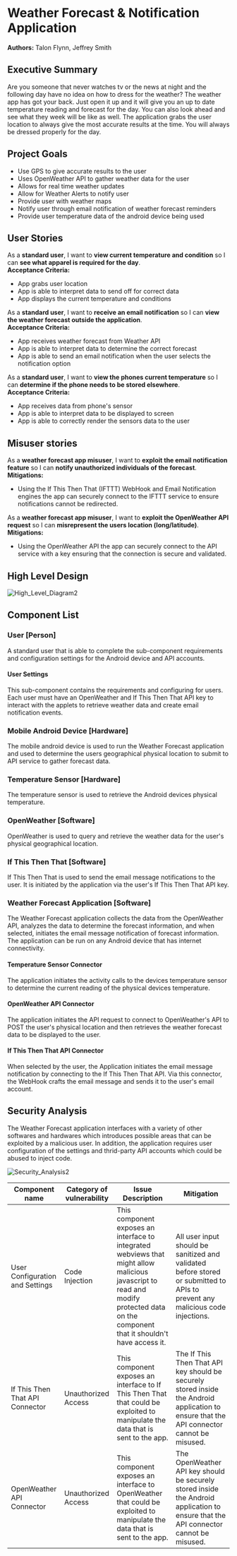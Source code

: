 # Weather Forecast & Notification Application

**Authors:** Talon Flynn, Jeffrey Smith

## Executive Summary
Are you someone that never watches tv or the news at night and the following day have no idea on how to dress for the weather? The weather app has got your back. Just open it up and it will give you an up to date temperature reading and forecast for the day. You can also look ahead and see what they week will be like as well. The application grabs the user location to always give the most accurate results at the time. You will always be dressed properly for the day.

## Project Goals
* Use GPS to give accurate results to the user 
* Uses OpenWeather API to gather weather data for the user
* Allows for real time weather updates
* Allow for Weather Alerts to notify user
* Provide user with weather maps
* Notify user through email notification of weather forecast reminders
* Provide user temperature data of the android device being used

## User Stories
As a **standard user**, I want to **view current temperature and condition** so I can **see what apparel is required for the day**.  
**Acceptance Criteria:**
* App grabs user location
* App is able to interpret data to send off for correct data
* App displays the current temperature and conditions

As a **standard user**, I want to **receive an email notification** so I can **view the weather forecast outside the application**.  
**Acceptance Criteria:**
* App receives weather forecast from Weather API
* App is able to interpret data to determine the correct forecast
* App is able to send an email notification when the user selects the notification option

As a **standard user**, I want to **view the phones current temperature** so I can **determine if the phone needs to be stored elsewhere**.  
**Acceptance Criteria:**
* App receives data from phone's sensor
* App is able to interpret data to be displayed to screen
* App is able to correctly render the sensors data to the user

## Misuser stories
As a **weather forecast app misuser**, I want to **exploit the email notification feature** so I can **notify unauthorized individuals of the forecast**.
**Mitigations:**

* Using the If This Then That (IFTTT) WebHook and Email Notification engines the app can securely connect to the IFTTT service to ensure notifications cannot be redirected.

As a **weather forecast app misuser**, I want to **exploit the OpenWeather API request** so I can **misrepresent the users location (long/latitude)**.
**Mitigations:**

* Using the OpenWeather API the app can securely connect to the API service with a key ensuring that the connection is secure and validated.

## High Level Design
![High_Level_Diagram2](https://user-images.githubusercontent.com/25576618/66276888-dafa9000-e85c-11e9-8958-7932b1bea130.png)

## Component List

### User [Person]
A standard user that is able to complete the sub-component requirements and configuration settings for the Android device and API accounts.

#### User Settings
This sub-component contains the requirements and configuring for users. Each user must have an OpenWeather and If This Then That API key to interact with the applets to retrieve weather data and create email notification events.

### Mobile Android Device [Hardware]
The mobile android device is used to run the Weather Forecast application and used to determine the users geographical physical location to submit to API service to gather forecast data.

### Temperature Sensor [Hardware]
The temperature sensor is used to retrieve the Android devices physical temperature.

### OpenWeather [Software]
OpenWeather is used to query and retrieve the weather data for the user's physical geographical location.

### If This Then That [Software]
If This Then That is used to send the email message notifications to the user. It is initiated by the application via the user's If This Then That API key.

### Weather Forecast Application [Software]
The Weather Forecast application collects the data from the OpenWeather API, analyzes the data to determine the forecast information, and when selected, initiates the email message notification of forecast information. The application can be run on any Android device that has internet connectivity.

#### Temperature Sensor Connector
The application initiates the activity calls to the devices temperature sensor to determine the current reading of the physical devices temperature.

#### OpenWeather API Connector
The application initiates the API request to connect to OpenWeather's API to POST the user's physical location and then retrieves the weather forecast data to be displayed to the user.

#### If This Then That API Connector
When selected by the user, the Application initiates the email message notification by connecting to the If This Then That API. Via this connector, the WebHook crafts the email message and sends it to the user's email account.

## Security Analysis
The Weather Forecast application interfaces with a variety of other softwares and hardwares which introduces possible areas that can be exploited by a malicious user. In addition, the application requires user configuration of the settings and thrid-party API accounts which could be abused to inject code.

![Security_Analysis2](https://user-images.githubusercontent.com/25576618/66279965-f4f69b80-e879-11e9-8dbf-8d8ae70fc77a.png)

| Component name | Category of vulnerability | Issue Description | Mitigation |
|----------------|---------------------------|-------------------|------------|
| User Configuration and Settings | Code Injection | This component exposes an interface to integrated webviews that might allow malicious javascript to read and modify protected data on the component that it shouldn't have access it. | All user input should be sanitized and validated before stored or submitted to APIs to prevent any malicious code injections.|
| If This Then That API Connector | Unauthorized Access | This component exposes an interface to If This Then That that could be exploited to manipulate the data that is sent to the app. | The If This Then That API key should be securely stored inside the Android application to ensure that the API connector cannot be misused.|
| OpenWeather API Connector | Unauthorized Access | This component exposes an interface to OpenWeather that could be exploited to manipulate the data that is sent to the app. | The OpenWeather API key should be securely stored inside the Android application to ensure that the API connector cannot be misused.|

